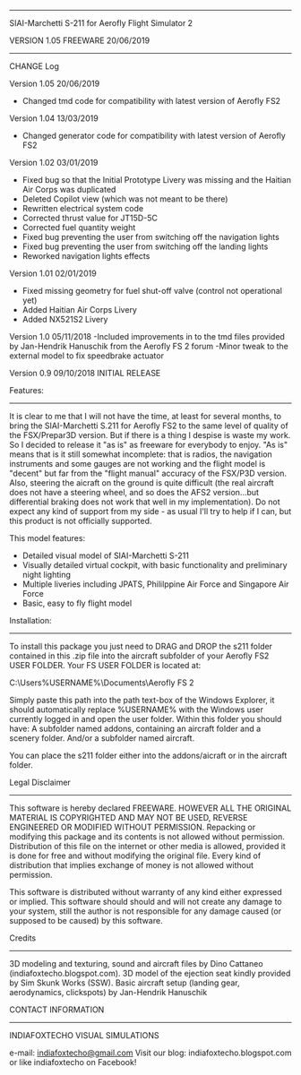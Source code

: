 ********************************************************

SIAI-Marchetti S-211 for Aerofly Flight Simulator 2

VERSION 1.05 FREEWARE 20/06/2019

********************************************************

CHANGE Log


Version 1.05
20/06/2019
- Changed tmd code for compatibility with latest version of Aerofly FS2

Version 1.04
13/03/2019
- Changed generator code for compatibility with latest version of Aerofly FS2

Version 1.02
03/01/2019
- Fixed bug so that the Initial Prototype Livery was missing and the Haitian Air Corps was duplicated
- Deleted Copilot view (which was not meant to be there)
- Rewritten electrical system code
- Corrected thrust value for JT15D-5C
- Corrected fuel quantity weight
- Fixed bug preventing the user from switching off the navigation lights 
- Fixed bug preventing the user from switching off the landing lights 
- Reworked navigation lights effects

Version 1.01
02/01/2019
- Fixed missing geometry for fuel shut-off valve (control not operational yet)
- Added Haitian Air Corps Livery
- Added NX521S2 Livery

Version 1.0
05/11/2018
-Included improvements in to the tmd files provided by Jan-Hendrik Hanuschik from the Aerofly FS 2 forum
-Minor tweak to the external model to fix speedbrake actuator

Version 0.9
09/10/2018
INITIAL RELEASE


Features:
*********
It is clear to me that I will not have the time, at least for several months, to bring the SIAI-Marchetti S.211 for Aerofly FS2 to the same level of quality of the FSX/Prepar3D version. But if there is a thing I despise is waste my work. So I decided to release it "as is" as freeware for everybody to enjoy.
"As is" means that is it still somewhat incomplete: that is radios, the navigation instruments and some gauges are not working and the flight model is "decent" but far from the "flight manual" accuracy of the FSX/P3D version. Also, steering the aicraft on the ground is quite difficult (the real aircraft does not have a steering wheel, and so does the AFS2 version...but differential braking does not work that well in my implementation). 
Do not expect any kind of support from my side - as usual I'll try to help if I can, but this product is not officially supported.

This model features:
- Detailed visual model of SIAI-Marchetti S-211
- Visually detailed virtual cockpit, with basic functionality and preliminary night lighting
- Multiple liveries including JPATS, Phililppine Air Force and Singapore Air Force 
- Basic, easy to fly flight model


Installation:
*************
To install this package you just need to DRAG and DROP the s211 folder contained in this .zip file into the aircraft subfolder of your Aerofly FS2 USER FOLDER.
Your FS USER FOLDER is located at:

C:\Users\%USERNAME%\Documents\Aerofly FS 2

Simply paste this path into the path text-box of the Windows Explorer, it should automatically replace %USERNAME% with the Windows user currently logged in and open the user folder.
Within this folder you should have:
A subfolder named addons, containing an aircraft folder and a scenery folder.
And/or a subfolder named aircraft.

You can place the s211 folder either into the addons/aicraft or in the aircraft folder.

Legal Disclaimer
****************
This software is hereby declared FREEWARE. HOWEVER ALL THE ORIGINAL MATERIAL IS COPYRIGHTED AND MAY NOT BE USED, REVERSE ENGINEERED OR MODIFIED WITHOUT PERMISSION.
Repacking or modifying this package and its contents is not allowed without permission.
Distribution of this file on the internet or other media is allowed, provided it is done for free and without modifying the original file.
Every kind of distribution that implies exchange of money is not allowed without permission.

This software is distributed without warranty of any kind either expressed or implied. 
This software should should and will not create any damage to your system, still the author is not responsible 
for any damage caused (or supposed to be caused) by this software.

Credits
*******
3D modeling and texturing, sound and aircraft files by Dino Cattaneo (indiafoxtecho.blogspot.com).
3D model of the ejection seat kindly provided by Sim Skunk Works (SSW).
Basic aircraft setup (landing gear, aerodynamics, clickspots) by Jan-Hendrik Hanuschik

CONTACT INFORMATION
*******************

INDIAFOXTECHO VISUAL SIMULATIONS

e-mail: indiafoxtecho@gmail.com 
Visit our blog: indiafoxtecho.blogspot.com
or like indiafoxtecho on Facebook!